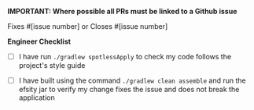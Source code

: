 **IMPORTANT: Where possible all PRs must be linked to a Github issue**

Fixes #[issue number] or Closes #[issue number]

**Engineer Checklist**
- [ ] I have run `./gradlew spotlessApply` to check my code follows the project's style guide
- [ ] I have built using the command `./gradlew clean assemble` and run the efsity jar to verify my change fixes the issue and does not break the application 


